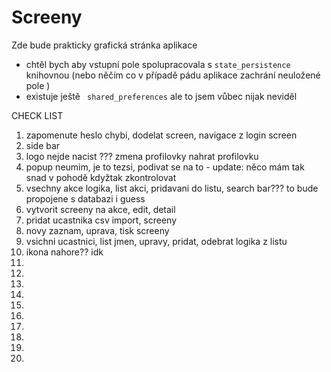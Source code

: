 # Screeny
Zde bude prakticky grafická stránka aplikace 
- chtěl bych aby vstupní pole spolupracovala s ```state_persistence``` knihovnou (nebo něčím co v případě pádu aplikace zachrání neuložené  pole )
- existuje ještě ``` shared_preferences```  ale to jsem vůbec nijak neviděl 




CHECK LIST

1) zapomenute heslo chybi, dodelat screen, navigace z login screen
2) side bar
3) logo nejde nacist ??? zmena profilovky nahrat profilovku
4) popup neumim, je to tezsi, podivat se na to - update: něco mám tak snad v pohodě kdyžtak zkontrolovat
5) vsechny akce logika, list akci, pridavani do listu, search bar??? to bude propojene s databazi i guess
6) vytvorit screeny na akce, edit, detail
7) pridat ucastnika csv import, screeny 
8) novy zaznam, uprava, tisk screeny
9) vsichni ucastnici, list jmen, upravy, pridat, odebrat logika z listu
10) ikona nahore?? idk
11) 
12) 
13) 
14) 
15) 
16) 
17) 
18) 
19) 
20) 
